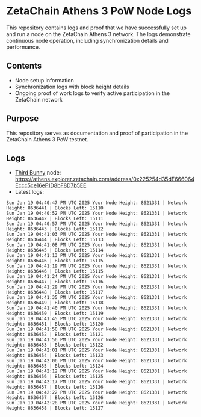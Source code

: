 # ZetaChain Athens 3 PoW Node Logs
This repository contains logs and proof that we have successfully set up and run a node on the ZetaChain Athens 3 network. The logs demonstrate continuous node operation, including synchronization details and performance.

## Contents
- Node setup information
- Synchronization logs with block height details
- Ongoing proof of work logs to verify active participation in the ZetaChain network

## Purpose
This repository serves as documentation and proof of participation in the ZetaChain Athens 3 PoW testnet.

## Logs

- [Third Bunny](https://thirdbunny.xyz/) node: https://athens.explorer.zetachain.com/address/0x225254d35dE666064Eccc5ce16eF1D8bF8D7b5EE
- Latest logs:
```
Sun Jan 19 04:40:47 PM UTC 2025 Your Node Height: 8621331 | Network Height: 8636441 | Blocks Left: 15110
Sun Jan 19 04:40:52 PM UTC 2025 Your Node Height: 8621331 | Network Height: 8636442 | Blocks Left: 15111
Sun Jan 19 04:40:57 PM UTC 2025 Your Node Height: 8621331 | Network Height: 8636443 | Blocks Left: 15112
Sun Jan 19 04:41:03 PM UTC 2025 Your Node Height: 8621331 | Network Height: 8636444 | Blocks Left: 15113
Sun Jan 19 04:41:08 PM UTC 2025 Your Node Height: 8621331 | Network Height: 8636445 | Blocks Left: 15114
Sun Jan 19 04:41:13 PM UTC 2025 Your Node Height: 8621331 | Network Height: 8636446 | Blocks Left: 15115
Sun Jan 19 04:41:19 PM UTC 2025 Your Node Height: 8621331 | Network Height: 8636446 | Blocks Left: 15115
Sun Jan 19 04:41:24 PM UTC 2025 Your Node Height: 8621331 | Network Height: 8636447 | Blocks Left: 15116
Sun Jan 19 04:41:29 PM UTC 2025 Your Node Height: 8621331 | Network Height: 8636448 | Blocks Left: 15117
Sun Jan 19 04:41:35 PM UTC 2025 Your Node Height: 8621331 | Network Height: 8636449 | Blocks Left: 15118
Sun Jan 19 04:41:40 PM UTC 2025 Your Node Height: 8621331 | Network Height: 8636450 | Blocks Left: 15119
Sun Jan 19 04:41:45 PM UTC 2025 Your Node Height: 8621331 | Network Height: 8636451 | Blocks Left: 15120
Sun Jan 19 04:41:50 PM UTC 2025 Your Node Height: 8621331 | Network Height: 8636452 | Blocks Left: 15121
Sun Jan 19 04:41:56 PM UTC 2025 Your Node Height: 8621331 | Network Height: 8636453 | Blocks Left: 15122
Sun Jan 19 04:42:01 PM UTC 2025 Your Node Height: 8621331 | Network Height: 8636454 | Blocks Left: 15123
Sun Jan 19 04:42:06 PM UTC 2025 Your Node Height: 8621331 | Network Height: 8636455 | Blocks Left: 15124
Sun Jan 19 04:42:12 PM UTC 2025 Your Node Height: 8621331 | Network Height: 8636456 | Blocks Left: 15125
Sun Jan 19 04:42:17 PM UTC 2025 Your Node Height: 8621331 | Network Height: 8636457 | Blocks Left: 15126
Sun Jan 19 04:42:22 PM UTC 2025 Your Node Height: 8621331 | Network Height: 8636457 | Blocks Left: 15126
Sun Jan 19 04:42:28 PM UTC 2025 Your Node Height: 8621331 | Network Height: 8636458 | Blocks Left: 15127
```
